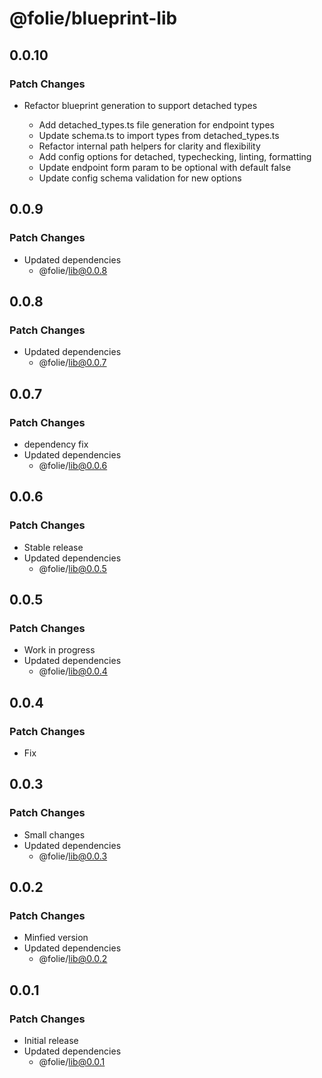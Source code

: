 # @folie/blueprint-lib

## 0.0.10

### Patch Changes

- Refactor blueprint generation to support detached types

  - Add detached_types.ts file generation for endpoint types
  - Update schema.ts to import types from detached_types.ts
  - Refactor internal path helpers for clarity and flexibility
  - Add config options for detached, typechecking, linting, formatting
  - Update endpoint form param to be optional with default false
  - Update config schema validation for new options

## 0.0.9

### Patch Changes

- Updated dependencies
  - @folie/lib@0.0.8

## 0.0.8

### Patch Changes

- Updated dependencies
  - @folie/lib@0.0.7

## 0.0.7

### Patch Changes

- dependency fix
- Updated dependencies
  - @folie/lib@0.0.6

## 0.0.6

### Patch Changes

- Stable release
- Updated dependencies
  - @folie/lib@0.0.5

## 0.0.5

### Patch Changes

- Work in progress
- Updated dependencies
  - @folie/lib@0.0.4

## 0.0.4

### Patch Changes

- Fix

## 0.0.3

### Patch Changes

- Small changes
- Updated dependencies
  - @folie/lib@0.0.3

## 0.0.2

### Patch Changes

- Minfied version
- Updated dependencies
  - @folie/lib@0.0.2

## 0.0.1

### Patch Changes

- Initial release
- Updated dependencies
  - @folie/lib@0.0.1
